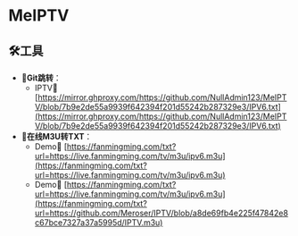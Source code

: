# MeIPTV

## 🛠️工具
- 📄**Git跳转**：
  - IPTV🔗 [https://mirror.ghproxy.com/https://github.com/NullAdmin123/MeIPTV/blob/7b9e2de55a9939f642394f201d55242b287329e3/IPV6.txt](https://mirror.ghproxy.com/https://github.com/NullAdmin123/MeIPTV/blob/7b9e2de55a9939f642394f201d55242b287329e3/IPV6.txt)
- 📄**在线M3U转TXT**：
  - Demo🔗 [https://fanmingming.com/txt?url=https://live.fanmingming.com/tv/m3u/ipv6.m3u](https://fanmingming.com/txt?url=https://live.fanmingming.com/tv/m3u/ipv6.m3u)
  - Demo🔗 [https://fanmingming.com/txt?url=https://live.fanmingming.com/tv/m3u/ipv6.m3u](https://fanmingming.com/txt?url=https://github.com/Meroser/IPTV/blob/a8de69fb4e225f47842e8c67bce7327a37a5995d/IPTV.m3u)
